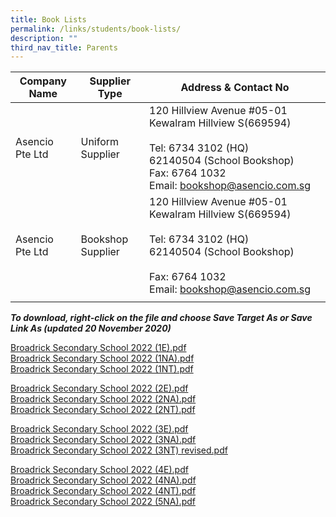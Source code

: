 ```yaml
---
title: Book Lists
permalink: /links/students/book-lists/
description: ""
third_nav_title: Parents
---
```


| Company Name | Supplier Type | Address & Contact No |
|---|---|---|
| Asencio Pte Ltd | Uniform Supplier | 120 Hillview Avenue #05-01 Kewalram Hillview S(669594)<br><br>Tel: 6734 3102 (HQ)<br>        62140504 (School Bookshop)<br>Fax: 6764 1032<br>Email: bookshop@asencio.com.sg  |
| Asencio Pte Ltd | Bookshop Supplier | 120 Hillview Avenue #05-01 Kewalram Hillview S(669594)<br><br>Tel: 6734 3102 (HQ)<br>        62140504 (School Bookshop)<br><br>Fax: 6764 1032<br>Email: bookshop@asencio.com.sg |
| | | |

***To download, right-click on the file and choose Save Target As or Save Link As (updated 20 November 2020)***

[Broadrick Secondary School 2022 (1E).pdf](/files/Broadrick%20Secondary%20School%202022%20(1E).pdf) <br> 
[Broadrick Secondary School 2022 (1NA).pdf](/files/Broadrick%20Secondary%20School%202022%20(1NA)%20(1).pdf) <br>
[Broadrick Secondary School 2022 (1NT).pdf](/files/Broadrick%20Secondary%20School%202022%20(1NT)%20(1).pdf)

[Broadrick Secondary School 2022 (2E).pdf](/files/Broadrick%20Secondary%20School%202022%20(2E).pdf) <br>
[Broadrick Secondary School 2022 (2NA).pdf](/files/Broadrick%20Secondary%20School%202022%20(2NA).pdf) <br>
[Broadrick Secondary School 2022 (2NT).pdf](/files/Broadrick%20Secondary%20School%202022%20(2NT).pdf)

[Broadrick Secondary School 2022 (3E).pdf](/files/Broadrick%20Secondary%20School%202022%20(3E).pdf) <br>
[Broadrick Secondary School 2022 (3NA).pdf](/files/Broadrick%20Secondary%20School%202022%20(3NA).pdf) <br>
[Broadrick Secondary School 2022 (3NT) revised.pdf](/files/Broadrick%20Secondary%20School%202022%20(3NT)%20revised.pdf)

[Broadrick Secondary School 2022 (4E).pdf](/files/Broadrick%20Secondary%20School%202022%20(4E).pdf) <br>
[Broadrick Secondary School 2022 (4NA).pdf](/files/Broadrick%20Secondary%20School%202022%20(4NA).pdf) <br>
[Broadrick Secondary School 2022 (4NT).pdf](/files/Broadrick%20Secondary%20School%202022%20(4NT).pdf) <br>
[Broadrick Secondary School 2022 (5NA).pdf](/files/Broadrick%20Secondary%20School%202022%20(5NA).pdf)